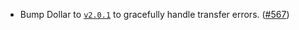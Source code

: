 - Bump Dollar to [`v2.0.1`](https://github.com/noble-assets/dollar/releases/tag/v2.0.1) to gracefully handle transfer errors. ([#567](https://github.com/noble-assets/noble/pull/567))
